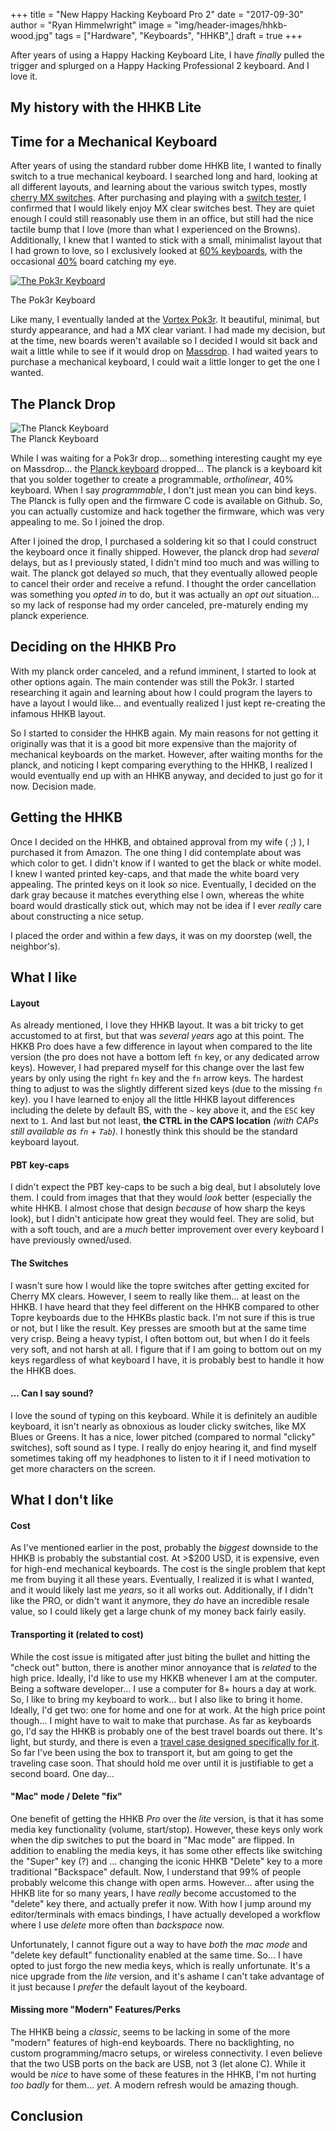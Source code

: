 +++
title  = "New Happy Hacking Keyboard Pro 2"
date   = "2017-09-30"
author = "Ryan Himmelwright"
image  = "img/header-images/hhkb-wood.jpg"
tags   = ["Hardware", "Keyboards", "HHKB",]
draft  = true
+++

After years of using a Happy Hacking Keyboard Lite, I have *finally* pulled the trigger and splurged on a Happy Hacking Professional 2 keyboard. And I love it.

<!--more-->

## My history with the HHKB Lite

## Time for a Mechanical Keyboard
After years of using the standard rubber dome HHKB lite, I wanted to finally switch to a true mechanical keyboard. I searched long and hard, looking at all different layouts, and learning about the various switch types, mostly [cherry MX switches](https://en.wikipedia.org/wiki/Cherry_(keyboards)). After purchasing and playing with a [switch tester](https://mechanicalkeyboards.com/shop/index.php?l=product_detail&p=1620), I confirmed that I would likely enjoy MX clear switches best. They are quiet enough I could still reasonably use them in an office, but still had the nice tactile bump that I love (more than what I experienced on the Browns). Additionally, I knew that I wanted to stick with a small, minimalist layout that I had grown to love, so I exclusively looked at [60% keyboards](https://deskthority.net/wiki/60%25), with the occasional [40%](https://deskthority.net/wiki/40%25) board catching my eye.


<a href="https://i.ytimg.com/vi/8wjW-Or1jg8/maxresdefault.jpg"><img alt="The Pok3r Keyboard" src="../../img/posts/new-hhkb-pro2/pok3r.jpg" style="max-width: 100%;"/></a>
<div id="caption">The Pok3r Keyboard</div>

Like many, I eventually landed at the [Vortex Pok3r](https://deskthority.net/wiki/Vortex_Pok3r). It beautiful, minimal, but sturdy appearance, and had a MX clear variant. I had made my decision, but at the time, new boards weren't available so I decided I would sit back and wait a little while to see if it would drop on [Massdrop](https://www.massdrop.com/). I had waited years to purchase a mechanical keyboard, I could wait a little longer to get the one I wanted.

## The Planck Drop

<img alt="The Planck Keyboard" src="../../img/posts/new-hhkb-pro2/planck.jpg" style="max-width: 100%;"/>
<div id="caption">The Planck Keyboard</div>

While I was waiting for a Pok3r drop... something interesting caught my eye on Massdrop... the [Planck keyboard](https://www.massdrop.com/buy/planck-mechanical-keyboard) dropped... The planck is a keyboard kit that you solder together to create a programmable, *ortholinear*, 40% keyboard. When I say *programmable*, I don't just mean you can bind keys. The Planck is fully open and the firmware C code is available on Github. So, you can actually customize and hack together the firmware, which was very appealing to me. So I joined the drop.

After I joined the drop, I purchased a soldering kit so that I could construct the keyboard once it finally shipped. However, the planck drop had *several* delays, but as I previously stated, I didn't mind too much and was willing to wait. The planck got delayed *so* much, that they eventually allowed people to cancel their order and receive a refund. I thought the order cancellation was something you *opted in* to do, but it was actually an *opt out* situation... so my lack of response had my order canceled, pre-maturely ending my planck experience.

## Deciding on the HHKB Pro

With my planck order canceled, and a refund imminent, I started to look at other options again. The main contender was still the Pok3r. I started researching it again and learning about how I could program the layers to have a layout I would like... and eventually realized I just kept re-creating the infamous HHKB layout. 

So I started to consider the HHKB again. My main reasons for not getting it originally was that it is a good bit more expensive than the majority of mechanical keyboards on the market. However, after waiting months for the planck, and noticing I kept comparing everything to the HHKB, I realized I would eventually end up with an HHKB anyway, and decided to just go for it now. Decision made.

## Getting the HHKB

Once I decided on the HHKB, and obtained approval from my wife ( ;) ), I purchased it from Amazon. The one thing I did contemplate about was which color to get. I didn't know if I wanted to get the black or white model. I knew I wanted printed key-caps, and that made the white board very appealing. The printed keys on it look *so* nice. Eventually, I decided on the dark gray because it matches everything else I own, whereas the white board would drastically stick out, which may not be idea if I ever *really* care about constructing a nice setup. 

I placed the order and within a few days, it was on my doorstep (well, the neighbor's). 

## What I like


#### Layout

As already mentioned, I love they HHKB layout. It was a bit tricky to get accustomed to at first, but that was *several years* ago at this point. The HKKB Pro does have a few difference in layout when compared to the lite version (the pro does not have a bottom left `fn` key, or any dedicated arrow keys). However, I had prepared myself for this change over the last few years by only using the right `fn` key and the `fn` arrow keys. The hardest thing to adjust to was the slightly different sized keys (due to the missing `fn` key).
you
I have learned to enjoy all the little HHKB layout differences including the delete by default BS, with the `~` key above it, and the `ESC` key next to `1`. And last but not least, **the CTRL in the CAPS location** *(with CAPs still available as `fn` + `Tab`)*. I honestly think this should be the standard keyboard layout.
 
#### PBT key-caps

I didn't expect the PBT key-caps to be such a big deal, but I absolutely love them. I could from images that that they would *look* better (especially the white HHKB. I almost chose that design *because* of how sharp the keys look), but I didn't anticipate how great they would feel. They are solid, but with a soft touch, and are a *much* better improvement over every keyboard I have previously owned/used.

#### The Switches

I wasn't sure how I would like the topre switches after getting excited for Cherry MX clears. However, I seem to really like them... at least on the HHKB. I have heard that they feel different on the HHKB compared to other Topre keyboards due to the HHKBs plastic back. I'm not sure if this is true or not, but I like the result. Key presses are smooth but at the same time very crisp. Being a heavy typist, I often bottom out, but when I do it feels very soft, and not harsh at all. I figure that if I am going to bottom out on my keys regardless of what keyboard I have, it is probably best to handle it how the HHKB does.


#### ... Can I say sound?

I love the sound of typing on this keyboard. While it is definitely an audible keyboard, it isn't nearly as obnoxious as louder clicky switches, like MX Blues or Greens. It has a nice, lower pitched (compared to normal "clicky" switches), soft sound as I type. I really do enjoy hearing it, and find myself sometimes taking off my headphones to listen to it if I need motivation to get more characters on the screen.


## What I don't like

#### Cost

As I've mentioned earlier in the post, probably the *biggest* downside to the HHKB is probably the substantial cost. At >$200 USD, it is expensive, even for high-end mechanical keyboards. The cost is the single problem that kept me from buying it all these years. Eventually, I realized it is what I wanted, and it would likely last me *years*, so it all works out. Additionally, if I didn't like the PRO, or didn't want it anymore, they *do* have an incredible resale value, so I could likely get a large chunk of my money back fairly easily.

#### Transporting it (related to cost)

While the cost issue is mitigated after just biting the bullet and hitting the "check out" button, there is another minor annoyance that is *related* to the high price. Ideally, I'd like to use my HKKB whenever I am at the computer. Being a software developer... I use a computer for 8+ hours a day at work. So, I like to bring my keyboard to work... but I also like to bring it home. Ideally, I'd get two: one for home and one for at work. At the high price point though... I might have to wait to make that purchase. As far as keyboards go, I'd say the HHKB is probably one of the best travel boards out there. It's light, but sturdy, and there is even a [travel case designed specifically for it](). So far I've been using the box to transport it, but am going to get the traveling case soon. That should hold me over until it is justifiable to get a second board. One day...

#### "Mac" mode / Delete "fix"

One benefit of getting the HHKB *Pro* over the *lite* version, is that it has some media key functionality (volume, start/stop). However, these keys only work when the dip switches to put the board in "Mac mode" are flipped. In addition to enabling the media keys, it has some other effects like switching the "Super" key (?) and ... changing the iconic HHKB "Delete" key to a more traditional "Backspace" default. Now, I understand that 99% of people probably welcome this change with open arms. However... after using the HHKB lite for so many years, I have *really* become accustomed to the "delete" key there, and actually prefer it now. With how I jump around my editor/terminals with emacs bindings, I have actually developed a workflow where I use *delete* more often than *backspace* now. 

Unfortunately, I cannot figure out a way to have *both* the *mac mode* and "delete key default" functionality enabled at the same time. So... I have opted to just forgo the new media keys, which is really unfortunate. It's a nice upgrade from the *lite* version, and it's ashame I can't take advantage of it just because I *prefer* the default layout of the keyboard.

#### Missing more "Modern" Features/Perks

The HHKB being a *classic*, seems to be lacking in some of the more "modern" features of high-end keyboards. There no backlighting, no custom programming/macro setups, or wireless connectivity. I even believe that the two USB ports on the back are USB, not 3 (let alone C). While it would be *nice* to have some of these features in the HHKB, I'm not hurting *too badly* for them... *yet*. A modern refresh would be amazing though.

## Conclusion

